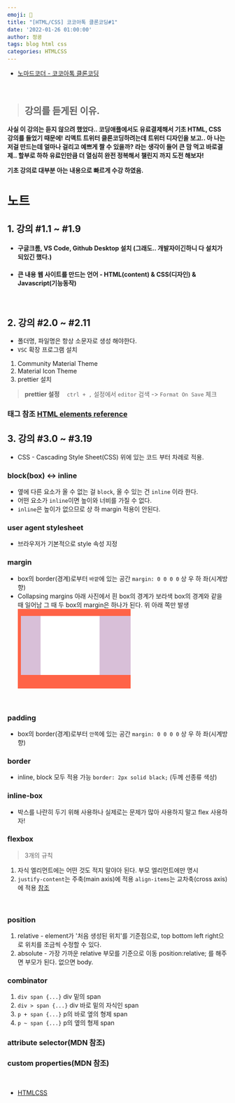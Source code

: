 ```yaml
---
emoji: 🧢
title: "[HTML/CSS] 코코아톡 클론코딩#1"
date: '2022-01-26 01:00:00'
author: 정굥
tags: blog html css
categories: HTMLCSS
---
```


* [노마드코더 - 코코아톡 클론코딩](https://nomadcoders.co/kokoa-clone/lobby)

<br/>

> ## 강의를 듣게된 이유.
**사실 이 강의는 듣지 않으려 했었다.. 코딩애플에서도 유료결제해서 기초 HTML, CSS 강의를 들었기 때문에!**
**리액트 트위터 클론코딩하려는데 트위터 디자인을 보고.. 아 나는 저걸 만드는데 얼마나 걸리고 예쁘게 짤 수 있을까? 라는**
**생각이 들어 큰 맘 먹고 바로결제.. 할부로 하하 유료인만큼 더 열심히 완전 정복해서 챌린지 까지 도전 해보자!**

**기초 강의로 대부분 아는 내용으로 빠르게 수강 하였음.** 

# 노트
## 1. 강의 #1.1 ~ #1.9 
* #### 구글크롬, VS Code, Github Desktop 설치 (그래도.. 개발자이긴하니 다 설치가 되있긴 했다.)
* #### 큰 내용 웹 사이트를 만드는 언어 - HTML(content) & CSS(디자인) & Javascript(기능동작)

<br />

## 2. 강의 #2.0 ~ #2.11
* 폴더명, 파일명은 항상 소문자로 생성 해야한다.
* `VSC` 확장 프로그램 설치
1. Community Material Theme 
2. Material Icon Theme
3. prettier 설치
> **prettier 설정**
ㅤ`ctrl + ,` 설정에서 `editor` 검색 -> `Format On Save` 체크
### 태그 참조 [HTML elements reference](https://developer.mozilla.org/en-US/docs/Web/HTML/Element)

## 3. 강의 #3.0 ~ #3.19
* CSS - Cascading Style Sheet(CSS) 위에 있는 코드 부터 차례로 적용.
### block(box) <-> inline 
* 옆에 다른 요소가 올 수 없는 걸 `block`, 올 수 있는 건 `inline` 이라 한다. 
* 어떤 요소가 `inline`이면 높이와 너비를 가질 수 없다.
* `inline`은 높이가 없으므로 상 하 margin 적용이 안된다. 
  
### user agent stylesheet
* 브라우저가 기본적으로 style 속성 지정
### margin 
* box의 border(경계)로부터 `바깥`에 있는 공간 `margin: 0 0 0 0` 상 우 하 좌(시계방향)
* Collapsing margins
  아래 사진에서 흰 box의 경계가 보라색 box의 경계와 같을 때 일어남 
  그 때 두 box의 margin은 하나가 된다. 위 아래 쪽만 발생
  ![collapsing-margin](./collapsing-margin.png)
<br/>

### padding
* box의 border(경계)로부터 `안쪽`에 있는 공간 `margin: 0 0 0 0` 상 우 하 좌(시계방향)
### border
* inline, block 모두 적용 가능 `border: 2px solid black;` (두께 선종류 색상)

### inline-box
* 박스를 나란히 두기 위해 사용하나 실제로는 문제가 많아 사용하지 말고 flex 사용하자!
### flexbox 
> 3개의 규칙
1. 자식 엘리먼트에는 어떤 것도 적지 말야아 된다. 부모 엘리먼트에만 명시
2. `justify-content`는 주축(main axis)에 적용 `align-items`는 교차축(cross axis)에 적용 [참조](https://developer.mozilla.org/ko/docs/Web/CSS/CSS_Flexible_Box_Layout/Basic_Concepts_of_Flexbox)
  
<br/>

### position
1. relative - element가 '처음 생성된 위치'를 기준점으로, top bottom left right으로 위치를 조금씩 수정할 수 있다.
2. absolute - 가장 가까운 relative 부모를 기준으로 이동 position:relative; 를 해주면 부모가 된다. 없으면 body.

### combinator
1. `div span {...}` div 밑의 span
2. `div > span {...}` div 바로 밑의 자식인 span
3. `p + span {...}` p의 바로 옆의 형제 span 
4. `p ~ span {...}` p의 옆의 형제 span 

### attribute selector(MDN 참조)
### custom properties(MDN 참조)

<br/>

- [HTMLCSS](/posts/HTMLCSS)
  
```toc

```
